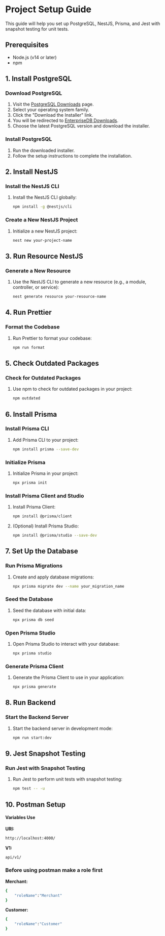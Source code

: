 # Project Setup Guide

This guide will help you set up PostgreSQL, NestJS, Prisma, and Jest with snapshot testing for unit tests.

## Prerequisites

- Node.js (v14 or later)
- npm

## 1. Install PostgreSQL

### Download PostgreSQL

1. Visit the [PostgreSQL Downloads](https://www.postgresql.org/download/) page.
2. Select your operating system family.
3. Click the "Download the Installer" link.
4. You will be redirected to [EnterpriseDB Downloads](https://www.enterprisedb.com/downloads/postgres-postgresql-downloads).
5. Choose the latest PostgreSQL version and download the installer.

### Install PostgreSQL

1. Run the downloaded installer.
2. Follow the setup instructions to complete the installation.

## 2. Install NestJS

### Install the NestJS CLI

1. Install the NestJS CLI globally:
   ```bash
   npm install -g @nestjs/cli
   ```

### Create a New NestJS Project

1. Initialize a new NestJS project:
   ```bash
   nest new your-project-name
   ```

## 3. Run Resource NestJS

### Generate a New Resource

1. Use the NestJS CLI to generate a new resource (e.g., a module, controller, or service):
   ```bash
   nest generate resource your-resource-name
   ```

## 4. Run Prettier

### Format the Codebase

1. Run Prettier to format your codebase:
   ```bash
   npm run format
   ```

## 5. Check Outdated Packages

### Check for Outdated Packages

1. Use npm to check for outdated packages in your project:
   ```bash
   npm outdated
   ```

## 6. Install Prisma

### Install Prisma CLI

1. Add Prisma CLI to your project:
   ```bash
   npm install prisma --save-dev
   ```

### Initialize Prisma

1. Initialize Prisma in your project:
   ```bash
   npx prisma init
   ```

### Install Prisma Client and Studio

1. Install Prisma Client:

   ```bash
   npm install @prisma/client
   ```

2. (Optional) Install Prisma Studio:
   ```bash
   npm install @prisma/studio --save-dev
   ```

## 7. Set Up the Database

### Run Prisma Migrations

1. Create and apply database migrations:
   ```bash
   npx prisma migrate dev --name your_migration_name
   ```

### Seed the Database

1. Seed the database with initial data:
   ```bash
   npx prisma db seed
   ```

### Open Prisma Studio

1. Open Prisma Studio to interact with your database:
   ```bash
   npx prisma studio
   ```

### Generate Prisma Client

1. Generate the Prisma Client to use in your application:
   ```bash
   npx prisma generate
   ```

## 8. Run Backend

### Start the Backend Server

1. Start the backend server in development mode:
   ```bash
   npm run start:dev
   ```

## 9. Jest Snapshot Testing

### Run Jest with Snapshot Testing

1. Run Jest to perform unit tests with snapshot testing:

   ```bash
   npm test -- -u
   ```

## 10. Postman Setup

#### Variables Use

**URI:**

```bash
http://localhost:4000/

```

**V1:**

```bash
api/v1/

```

### Before using postman make a role first

**Merchant:**

```bash
{
    "roleName":"Merchant"
}

```

**Customer:**

```bash
{
    "roleName":"Customer"
}

```
